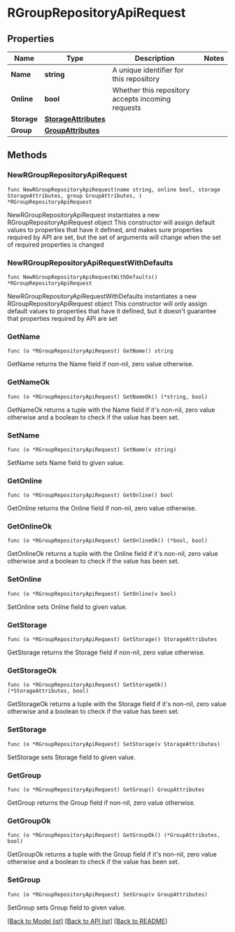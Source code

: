 # RGroupRepositoryApiRequest

## Properties

Name | Type | Description | Notes
------------ | ------------- | ------------- | -------------
**Name** | **string** | A unique identifier for this repository | 
**Online** | **bool** | Whether this repository accepts incoming requests | 
**Storage** | [**StorageAttributes**](StorageAttributes.md) |  | 
**Group** | [**GroupAttributes**](GroupAttributes.md) |  | 

## Methods

### NewRGroupRepositoryApiRequest

`func NewRGroupRepositoryApiRequest(name string, online bool, storage StorageAttributes, group GroupAttributes, ) *RGroupRepositoryApiRequest`

NewRGroupRepositoryApiRequest instantiates a new RGroupRepositoryApiRequest object
This constructor will assign default values to properties that have it defined,
and makes sure properties required by API are set, but the set of arguments
will change when the set of required properties is changed

### NewRGroupRepositoryApiRequestWithDefaults

`func NewRGroupRepositoryApiRequestWithDefaults() *RGroupRepositoryApiRequest`

NewRGroupRepositoryApiRequestWithDefaults instantiates a new RGroupRepositoryApiRequest object
This constructor will only assign default values to properties that have it defined,
but it doesn't guarantee that properties required by API are set

### GetName

`func (o *RGroupRepositoryApiRequest) GetName() string`

GetName returns the Name field if non-nil, zero value otherwise.

### GetNameOk

`func (o *RGroupRepositoryApiRequest) GetNameOk() (*string, bool)`

GetNameOk returns a tuple with the Name field if it's non-nil, zero value otherwise
and a boolean to check if the value has been set.

### SetName

`func (o *RGroupRepositoryApiRequest) SetName(v string)`

SetName sets Name field to given value.


### GetOnline

`func (o *RGroupRepositoryApiRequest) GetOnline() bool`

GetOnline returns the Online field if non-nil, zero value otherwise.

### GetOnlineOk

`func (o *RGroupRepositoryApiRequest) GetOnlineOk() (*bool, bool)`

GetOnlineOk returns a tuple with the Online field if it's non-nil, zero value otherwise
and a boolean to check if the value has been set.

### SetOnline

`func (o *RGroupRepositoryApiRequest) SetOnline(v bool)`

SetOnline sets Online field to given value.


### GetStorage

`func (o *RGroupRepositoryApiRequest) GetStorage() StorageAttributes`

GetStorage returns the Storage field if non-nil, zero value otherwise.

### GetStorageOk

`func (o *RGroupRepositoryApiRequest) GetStorageOk() (*StorageAttributes, bool)`

GetStorageOk returns a tuple with the Storage field if it's non-nil, zero value otherwise
and a boolean to check if the value has been set.

### SetStorage

`func (o *RGroupRepositoryApiRequest) SetStorage(v StorageAttributes)`

SetStorage sets Storage field to given value.


### GetGroup

`func (o *RGroupRepositoryApiRequest) GetGroup() GroupAttributes`

GetGroup returns the Group field if non-nil, zero value otherwise.

### GetGroupOk

`func (o *RGroupRepositoryApiRequest) GetGroupOk() (*GroupAttributes, bool)`

GetGroupOk returns a tuple with the Group field if it's non-nil, zero value otherwise
and a boolean to check if the value has been set.

### SetGroup

`func (o *RGroupRepositoryApiRequest) SetGroup(v GroupAttributes)`

SetGroup sets Group field to given value.



[[Back to Model list]](../README.md#documentation-for-models) [[Back to API list]](../README.md#documentation-for-api-endpoints) [[Back to README]](../README.md)


